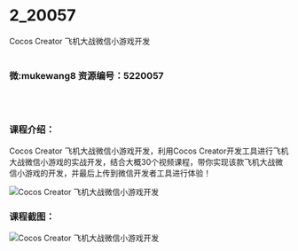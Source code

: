 # 2_20057
Cocos Creator 飞机大战微信小游戏开发
<br/></br>
<h3>微:mukewang8 资源编号：5220057</h3>
<br/></br>
<h3>课程介绍：</h3>
<p><a title="查看与 Cocos Creator 相关的文章" target="_blank">Cocos Creator</a> 飞机大战微信小游戏开发，利用<a title="查看与 Cocos Creator 相关的文章" target="_blank">Cocos Creator</a>开发工具进行飞机大战微信小游戏的实战开发，结合大概30个视频课程，带你实现该款飞机大战微信小游戏的开发，并最后上传到微信开发者工具进行体验！</p>
<p><img src="https://www.ko996.com/wp-content/uploads/img/2021/06/1-11-300x169.png" alt="Cocos Creator 飞机大战微信小游戏开发"></p>
<div class="info-desc">
<h3>课程截图：</h3>
<p><img src="https://www.ko996.com/wp-content/uploads/img/2021/06/2-8.png" alt="Cocos Creator 飞机大战微信小游戏开发"></p>


			
</div>
